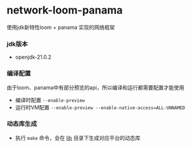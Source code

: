 # network-loom-panama
使用jdk新特性loom + panama 实现的网络框架

### jdk版本
-  openjdk-21.0.2

### 编译配置
由于loom、panama中有部分预览的api，所以编译和运行都需要配置才能使用
- 编译时配置 `--enable-preview`
- 运行时VM配置 `--enable-preview --enable-native-access=ALL-UNNAMED`

### 动态库生成
- 执行 `make` 命令，会在 [lib](lib) 目录下生成对应平台的动态库
